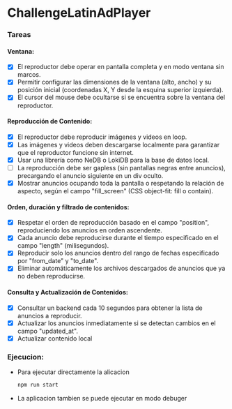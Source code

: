 # ChallengeLatinAdPlayer

### Tareas

#### Ventana:

-   [x] El reproductor debe operar en pantalla completa y en modo ventana sin marcos.
-   [x] Permitir configurar las dimensiones de la ventana (alto, ancho) y su posición inicial (coordenadas X, Y desde la esquina superior izquierda).
-   [x] El cursor del mouse debe ocultarse si se encuentra sobre la ventana del reproductor.

#### Reproducción de Contenido:

-   [x] El reproductor debe reproducir imágenes y videos en loop.
-   [x] Las imágenes y videos deben descargarse localmente para garantizar que el reproductor funcione sin internet.
-   [x] Usar una librería como NeDB o LokiDB para la base de datos local.
-   [ ] La reproducción debe ser gapless (sin pantallas negras entre anuncios), precargando el anuncio siguiente en un div oculto.
-   [x] Mostrar anuncios ocupando toda la pantalla o respetando la relación de aspecto, según el campo "fill_screen" (CSS object-fit: fill o contain).

#### Orden, duración y filtrado de contenidos:

-   [x] Respetar el orden de reproducción basado en el campo "position", reproduciendo los anuncios en orden ascendente.
-   [x] Cada anuncio debe reproducirse durante el tiempo especificado en el campo "length" (milisegundos).
-   [x] Reproducir solo los anuncios dentro del rango de fechas especificado por "from_date" y "to_date".
-   [x] Eliminar automáticamente los archivos descargados de anuncios que ya no deben reproducirse.

#### Consulta y Actualización de Contenidos:

-   [x] Consultar un backend cada 10 segundos para obtener la lista de anuncios a reproducir.
-   [x] Actualizar los anuncios inmediatamente si se detectan cambios en el campo "updated_at".
-   [x] Actualizar contenido local

### Ejecucion:

-   Para ejecutar directamente la alicacion
    ```bash
    npm run start
    ```
-   La aplicacion tambien se puede ejecutar en modo debuger

